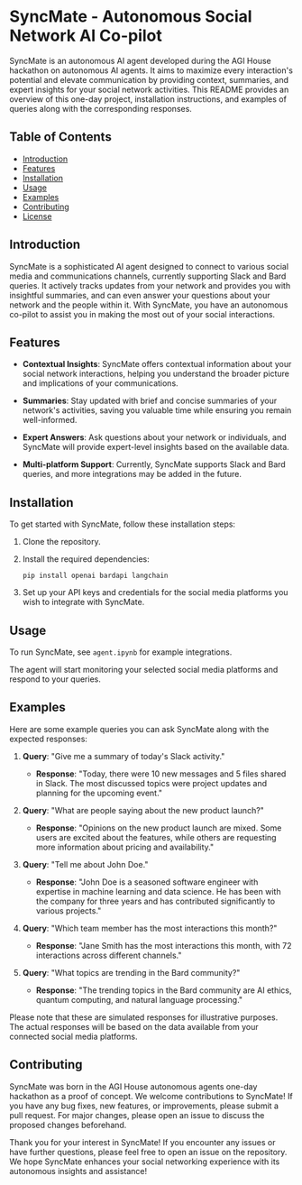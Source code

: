 # SyncMate - Autonomous Social Network AI Co-pilot

SyncMate is an autonomous AI agent developed during the AGI House hackathon on autonomous AI agents. It aims to maximize every interaction's potential and elevate communication by providing context, summaries, and expert insights for your social network activities. This README provides an overview of this one-day project, installation instructions, and examples of queries along with the corresponding responses.

## Table of Contents

- [Introduction](#introduction)
- [Features](#features)
- [Installation](#installation)
- [Usage](#usage)
- [Examples](#examples)
- [Contributing](#contributing)
- [License](#license)

## Introduction

SyncMate is a sophisticated AI agent designed to connect to various social media and communications channels, currently supporting Slack and Bard queries. It actively tracks updates from your network and provides you with insightful summaries, and can even answer your questions about your network and the people within it. With SyncMate, you have an autonomous co-pilot to assist you in making the most out of your social interactions.

## Features

- **Contextual Insights**: SyncMate offers contextual information about your social network interactions, helping you understand the broader picture and implications of your communications.

- **Summaries**: Stay updated with brief and concise summaries of your network's activities, saving you valuable time while ensuring you remain well-informed.

- **Expert Answers**: Ask questions about your network or individuals, and SyncMate will provide expert-level insights based on the available data.

- **Multi-platform Support**: Currently, SyncMate supports Slack and Bard queries, and more integrations may be added in the future.

## Installation

To get started with SyncMate, follow these installation steps:

1. Clone the repository.

2. Install the required dependencies:
   ```
   pip install openai bardapi langchain
   ```

3. Set up your API keys and credentials for the social media platforms you wish to integrate with SyncMate.

## Usage

To run SyncMate, see `agent.ipynb` for example integrations.

The agent will start monitoring your selected social media platforms and respond to your queries.

## Examples

Here are some example queries you can ask SyncMate along with the expected responses:

1. **Query**: "Give me a summary of today's Slack activity."
   - **Response**: "Today, there were 10 new messages and 5 files shared in Slack. The most discussed topics were project updates and planning for the upcoming event."

2. **Query**: "What are people saying about the new product launch?"
   - **Response**: "Opinions on the new product launch are mixed. Some users are excited about the features, while others are requesting more information about pricing and availability."

3. **Query**: "Tell me about John Doe."
   - **Response**: "John Doe is a seasoned software engineer with expertise in machine learning and data science. He has been with the company for three years and has contributed significantly to various projects."

4. **Query**: "Which team member has the most interactions this month?"
   - **Response**: "Jane Smith has the most interactions this month, with 72 interactions across different channels."

5. **Query**: "What topics are trending in the Bard community?"
   - **Response**: "The trending topics in the Bard community are AI ethics, quantum computing, and natural language processing."

Please note that these are simulated responses for illustrative purposes. The actual responses will be based on the data available from your connected social media platforms.

## Contributing

SyncMate was born in the AGI House autonomous agents one-day hackathon as a proof of concept. We welcome contributions to SyncMate! If you have any bug fixes, new features, or improvements, please submit a pull request. For major changes, please open an issue to discuss the proposed changes beforehand.

Thank you for your interest in SyncMate! If you encounter any issues or have further questions, please feel free to open an issue on the repository. We hope SyncMate enhances your social networking experience with its autonomous insights and assistance!
